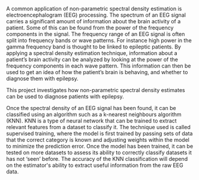A common application of non-parametric spectral density estimation is electroencephalogram (EEG) processing. The spectrum of an EEG signal carries a significant amount of information about 
the brain activity of a patient. Some of this can be found from the power of the frequency components in the signal. The frequency range of an EEG signal is often 
split into frequency bands or wave patterns. For instance high power in the gamma frequency band is thought to be linked to epileptic patients. 
By applying a spectral density estimation technique, information about a patient’s 
brain activity can be analyzed by looking at the power of the frequency components in each wave pattern. This information can then be used to get an idea of how the 
patient’s brain is behaving, and whether to diagnose them with epilepsy. 

This project investigates how non-parametric spectral density estimates can be used to diagnose patients with epilepsy. 

Once the spectral density of an EEG signal has been found, it can be classified using an algorithm such as a k-nearest neighbours algorithm (KNN). 
KNN is a type of neural network that can be trained to extract relevant features from a dataset to classify it. The technique used is called supervised training, where 
the model is first trained by passing sets of data that the correct category is known and adjusting weights within the model to minimize the prediction error. Once the model 
has been trained, it can be tested on more datasets to assess its ability to correctly classify datasets it has not ‘seen’ before. The accuracy of the KNN classification will depend on the estimator's ability to extract 
useful information from the raw EEG data. 

